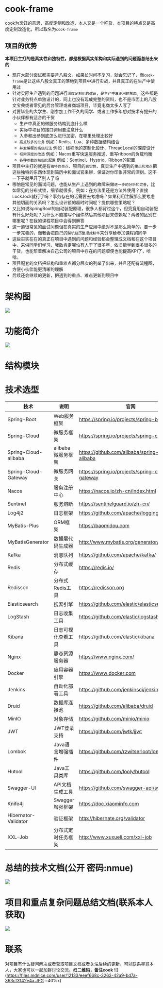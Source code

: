 # cook-frame
cook为烹饪的意思，高度定制和改造，本人又是一个吃货，本项目的特点又是高度定制改造化，所以取名为`cook-frame`
## 项目的优势
**本项目主打的是真实性和独特性，都是根据真实架构和实际遇到的问题而总结出来的**
- 现在大部分面试都需要背八股文，如果长时间不复习，就会忘记了，而`cook-frame`是让这些八股文真正的落地到项目中进行实战，并且真正的在生产中使用过
- 针对实际生产遇到的问题进行`深度定制化的改造`，`是生产中真正用的东西`。这些都是针对业务特点单独设计的，网上也没有现成完整的资料，也不是市面上的八股文宝典或者常见的后台管理或者商城项目，毕竟电商太多人写了
- 对要毕业的大学生、刚参加工作不久的同学、或者工作多年想对技术有提升的小伙伴都有适合的干货
  - 生产中真正的微服务结构到底什么样
  - 实际中项目的接口调用要注意什么
  - 入参和出参到底怎么进行加密，在哪里处理比较好
  - `亮点较多的业务` 例如：Redis、Lua、多种数据结构结合
  - `并发编程的高级玩法` 例如：线程池的定制化设计、ThreadLocal的深度设计
  - `框架深度的改造` 例如：Nacos重写快速服务推送、重写ribbon的负载均衡
  - `各种参数的精细化配置` 例如：Sentinel、Hystrix、Ribbon的配置
- 项目中主打的就是有`独特的亮点`、项目的`真实性`、真实生产中遇到的`重点和难点`把这些独特的东西体现到简历中和面试官来聊，保证对你印象非常的深刻。这不一下子就甩开了别人了吗
- 哪怕是常见的面试问题，也能从生产上遇到的故障来做`进一步的分析和完善`，比如常见的分布式锁，细节就很多。例如：在方法里还是方法外使用？直接Lock.lock就行了吗？事务存在的话需要去考虑吗？如果利用注解那么要考虑其他切面的关系吗？怎么设计锁的超时时间呢？提供哪些策略呢？
- 又比如说SpringBoot的自动装配原理，很多人都背过这个，但究竟用自动装配有什么好处呢？为什么不直接写个组件然后其他项目来依赖呢？两者的区别在哪里呢？在我的课程项目中会得到解答
- 这一道很常见的面试问题但在真实的生产应用中绝对不是那么简单的，要一步一步完善的，而我会把自己的`踩坑经历整理成精华`来分享给参加课程的同学
- 这些实实在在的真正在项目中遇到的问题和经验都会整理成文档和在这个项目中，来供同学们学习，我敢肯定哪怕有人干了很多年，依旧能学到很多很多的干货，也能帮着解决自己公司的项目中存在的问题顺便也能提高KPI了，哈哈。
- 项目配套的文档把结构和重难点都分层次的列举了出来，并且还配有流程图，方便小伙伴能更清晰的理解
- 后续还会继续的更新，把遇到的重点、难点更新到项目中

# 架构图
![](https://files.mdnice.com/user/12133/e4a4cc47-8faa-45a2-a776-8d199801ea27.jpg)
# 功能简介
![](https://files.mdnice.com/user/12133/932a3fb8-246d-41ff-bf90-606e5b45324c.png)
# 结构模块

# 技术选型
| 技术                 | 说明                | 官网                                           |
| ------------------- | ------------------- | ---------------------------------------------- |
| Spring-Boot         | Web服务框架   | https://spring.io/projects/spring-boot|
| Spring-Cloud        | 微服务框架     | https://spring.io/projects/spring-cloud |
| Spring-Cloud-alibaba| alibaba微服务框架 | https://github.com/alibaba/spring-cloud-alibaba |
| Spring-Cloud-Gateway| 微服务网关    | 	https://spring.io/projects/spring-cloud-gateway |
| Nacos               | 服务注册中心       | https://nacos.io/zh-cn/index.html |
| Sentinel            | 服务熔断       | https://sentinelguard.io/zh-cn/ |
| Log4j2              | 日志框架       | https://github.com/apache/logging-log4j2|
| MyBatis-Plus        | ORM框架             | https://baomidou.com |
| MyBatisGenerator    | 数据层代码生成器     | http://www.mybatis.org/generator/index.html|
| Kafka               | 消息队列            | https://github.com/apache/kafka/|
| Redis               | 分布式缓存         | https://redis.io/ |    
| Redisson            | 分布式Redis工具         | https://redisson.org |   
| Elasticsearch       | 搜索引擎            | https://github.com/elastic/elasticsearch |
| LogStash            | 日志收集工具        | https://github.com/elastic/logstash|
| Kibana              | 日志可视化查看工具  | https://github.com/elastic/kibana|
| Nginx               | 静态资源服务器      | https://www.nginx.com/ |
| Docker              | 应用容器引擎        | https://www.docker.com  |
| Jenkins             | 自动化部署工具      | https://github.com/jenkinsci/jenkins|
| Druid               | 数据库连接池        | https://github.com/alibaba/druid |
| MinIO               | 对象存储            | https://github.com/minio/minio |
| JWT                 | JWT登录支持         | https://github.com/jwtk/jjwt  |
| Lombok              | Java语言增强插件 | https://github.com/rzwitserloot/lombok |
| Hutool              | Java工具类库        | https://github.com/looly/hutool |
| Swagger-UI          | API文档生成工具      | https://github.com/swagger-api/swagger-ui |
| Knife4j             | Swagger 增强框架    | https://doc.xiaominfo.com |
| Hibernator-Validator| 验证框架           | http://hibernate.org/validator |
| XXL-Job| 分布式定时任务框架           | 	http://www.xuxueli.com/xxl-job |
# 总结的技术文档(公开 密码:nmue)
![](https://files.mdnice.com/user/12133/3f343fc9-5990-42ea-a04b-550dc3bc71ad.png)
# 项目和重点复杂问题总结文档(联系本人获取)
![](https://files.mdnice.com/user/12133/adacb4e2-161e-4fbf-b358-0ae686036a73.png)
# 联系
对项目有什么疑问解决或者获取项目文档或者关注后续的更新，可以联系星哥本人，大家也可以一起加群讨论交流。**扫二维码，备注cook**
![](https://files.mdnice.com/user/12133/eeef668c-3263-42a9-bd7a-363cf3142e4a.JPG =40%x)
